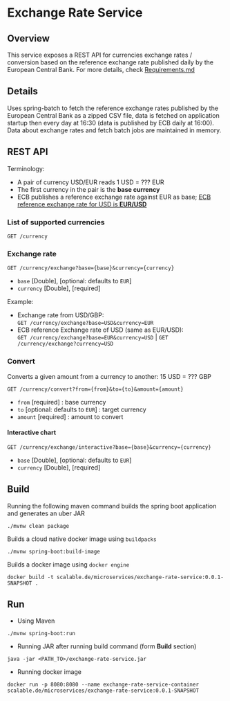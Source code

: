 # Exchange Rate Service

## Overview
This service exposes a REST API for currencies exchange rates / conversion based on the reference exchange rate published daily by the European Central Bank.
For more details, check [Requirements.md](./Requirements.md)

## Details
Uses spring-batch to fetch the reference exchange rates published by the European Central Bank as a zipped CSV file, data is fetched on application
startup then every day at 16:30 (data is published  by ECB daily at 16:00).  
Data about exchange rates and fetch batch jobs are maintained in memory.

## REST API
Terminology:   
* A pair of currency USD/EUR reads 1 USD = ??? EUR  
* The first currency in the pair is the <b>base currency</b>  
* ECB publishes a reference exchange rate against EUR as base; <u>ECB reference exchange rate for USD is <b>EUR/USD</b></u>  

### List of supported currencies

```
GET /currency
```

### Exchange rate
```
GET /currency/exchange?base={base}&currency={currency}
```
* `base` [Double], [optional: defaults to `EUR`]
* `currency` [Double], [required]

Example: 
* Exchange rate from USD/GBP:  
`GET /currency/exchange?base=USD&currency=EUR`
* ECB reference Exchange rate of USD (same as EUR/USD):  
`GET /currency/exchange?base=EUR&currency=USD` | `GET /currency/exchange?currency=USD`

### Convert
Converts a given amount from a currency to another: 15 USD = ??? GBP  

```
GET /currency/convert?from={from}&to={to}&amount={amount}
```
* `from` [required] : base currency
* `to` [optional: defaults to `EUR`] : target currency
* `amount` [required] : amount to convert


#### Interactive chart
```
GET /currency/exchange/interactive?base={base}&currency={currency}
```
* `base` [Double], [optional: defaults to `EUR`]
* `currency` [Double], [required]

## Build

Running the following maven command builds the spring boot application and generates an uber JAR

```
./mvnw clean package
```
Builds a cloud native docker image using `buildpacks`

```
./mvnw spring-boot:build-image
```
Builds a docker image using `docker engine`

```
docker build -t scalable.de/microservices/exchange-rate-service:0.0.1-SNAPSHOT .
```

## Run
* Using Maven
  
```
./mvnw spring-boot:run
```

* Running JAR after running build command (form <b>Build</b> section)

```
java -jar <PATH_TO>/exchange-rate-service.jar
```

* Running docker image

```
docker run -p 8080:8080 --name exchange-rate-service-container scalable.de/microservices/exchange-rate-service:0.0.1-SNAPSHOT
```